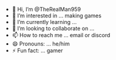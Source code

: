 - 👋 Hi, I’m @TheRealMan959
- 👀 I’m interested in ... making games
- 🌱 I’m currently learning ...
- 💞️ I’m looking to collaborate on ...
- 📫 How to reach me ... email or discord
- 😄 Pronouns: ... he/him
- ⚡ Fun fact: ... gamer

<!---
TheRealMan959/TheRealMan959 is a ✨ special ✨ repository because its `README.md` (this file) appears on your GitHub profile.
You can click the Preview link to take a look at your changes.
--->
